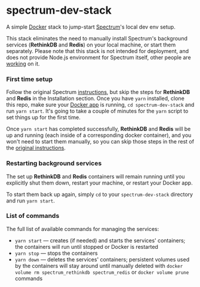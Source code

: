 # spectrum-dev-stack

A simple [Docker](https://store.docker.com/search?type=edition&offering=community) stack to jump-start [Spectrum](https://github.com/withspectrum/spectrum)'s local dev env setup.

This stack eliminates the need to manually install Spectrum's background services (**RethinkDB** and **Redis**) on your local machine, or start them separately. Please note that this stack is not intended for deployment, and does not provide Node.js environment for Spectrum itself, other people are [working](https://github.com/withspectrum/spectrum/issues/2790) on it.

### First time setup

Follow the original Spectrum [instructions](https://github.com/withspectrum/spectrum#first-time-setup), but skip the steps for **RethinkDB** and **Redis** in the Installation section. Once you have `yarn` installed, clone this repo, make sure your [Docker app](https://store.docker.com/search?type=edition&offering=community) is running, `cd spectrum-dev-stack` and run `yarn start`. It's going to take a couple of minutes for the `yarn` script to set things up for the first time.

Once `yarn start` has completed successfully, **RethinkDB** and **Redis** will be up and running (each inside of a corresponding docker container), and you won't need to start them manually, so you can skip those steps in the rest of the [original instructions](https://github.com/withspectrum/spectrum#installation).

### Restarting background services

The set up **RethinkDB** and **Redis** containers will remain running until you explicitly shut them down, restart your machine, or restart your Docker app.

To start them back up again, simply `cd` to your `spectrum-dev-stack` directory and run `yarn start`. 

### List of commands

The full list of available commands for managing the services:

* `yarn start` — creates (if needed) and starts the services' containers; the containers will run until stopped or Docker is restarted
* `yarn stop` — stops the containers
* `yarn down` — deletes the services' containers; persistent volumes used by the containers will stay around until manually deleted with `docker volume rm spectrum_rethinkdb spectrum_redis` or `docker volume prune` commands
